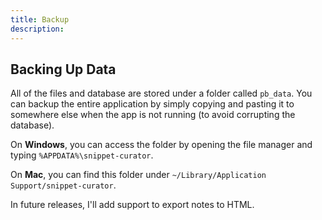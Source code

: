 ```yaml
---
title: Backup
description: 
---
```


## Backing Up Data

All of the files and database are stored under a folder called `pb_data`. You can backup the entire application by simply copying and pasting it to somewhere else when the app is not running (to avoid corrupting the database).

On **Windows**, you can access the folder by opening the file manager and typing `%APPDATA%\snippet-curator`. 

On **Mac**, you can find this folder under `~/Library/Application Support/snippet-curator`.

In future releases, I'll add support to export notes to HTML.